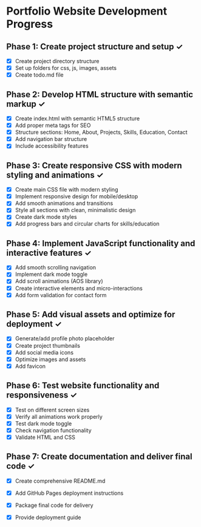 # Portfolio Website Development Progress

## Phase 1: Create project structure and setup ✓
- [x] Create project directory structure
- [x] Set up folders for css, js, images, assets
- [x] Create todo.md file

## Phase 2: Develop HTML structure with semantic markup ✓
- [x] Create index.html with semantic HTML5 structure
- [x] Add proper meta tags for SEO
- [x] Structure sections: Home, About, Projects, Skills, Education, Contact
- [x] Add navigation bar structure
- [x] Include accessibility features

## Phase 3: Create responsive CSS with modern styling and animations ✓
- [x] Create main CSS file with modern styling
- [x] Implement responsive design for mobile/desktop
- [x] Add smooth animations and transitions
- [x] Style all sections with clean, minimalistic design
- [x] Create dark mode styles
- [x] Add progress bars and circular charts for skills/education

## Phase 4: Implement JavaScript functionality and interactive features ✓
- [x] Add smooth scrolling navigation
- [x] Implement dark mode toggle
- [x] Add scroll animations (AOS library)
- [x] Create interactive elements and micro-interactions
- [x] Add form validation for contact form

## Phase 5: Add visual assets and optimize for deployment ✓
- [x] Generate/add profile photo placeholder
- [x] Create project thumbnails
- [x] Add social media icons
- [x] Optimize images and assets
- [x] Add favicon

## Phase 6: Test website functionality and responsiveness ✓
- [x] Test on different screen sizes
- [x] Verify all animations work properly
- [x] Test dark mode toggle
- [x] Check navigation functionality
- [x] Validate HTML and CSS

## Phase 7: Create documentation and deliver final code ✓
- [x] Create comprehensive README.md
- [x] Add GitHub Pages deployment instructions
- [x] Package final code for delivery
- [x] Provide deployment guide

